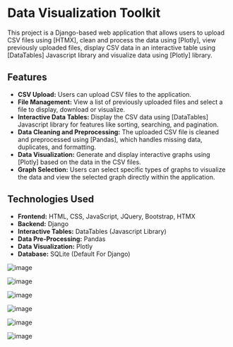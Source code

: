 # Data Visualization Toolkit
This project is a Django-based web application that allows users to upload CSV files using [HTMX], clean and process the data using [Plotly], view previously uploaded files, display CSV data in an interactive table using [DataTables] Javascript library and visualize data using [Plotly] library.

## Features
- **CSV Upload:** Users can upload CSV files to the application.
- **File Management:** View a list of previously uploaded files and select a file to display, download or visualize.
- **Interactive Data Tables:** Display the CSV data using [DataTables] Javascript library for features like sorting, searching, and pagination.
- **Data Cleaning and Preprocessing:** The uploaded CSV file is cleaned and preprocessed using [Pandas], which handles missing data, duplicates, and formatting. 
- **Data Visualization:** Generate and display interactive graphs using [Plotly] based on the data in the CSV files.
- **Graph Selection:** Users can select specific types of graphs to visualize the data and view the selected graph directly within the application.

## Technologies Used
- **Frontend:** HTML, CSS, JavaScript, JQuery, Bootstrap, HTMX
- **Backend:** Django
- **Interactive Tables:** DataTables (Javascript Library)
- **Data Pre-Processing:** Pandas
- **Data Visualization:** Plotly
- **Database:** SQLite (Default For Django)

![image](https://github.com/user-attachments/assets/1eded73c-3c98-4ff3-ae22-e04be61f23a5)

![image](https://github.com/user-attachments/assets/19a5ea8c-5bb2-4fd1-9824-4d0929a7b927)

![image](https://github.com/user-attachments/assets/592498b0-d996-4035-b805-051fcfe5b789)

![image](https://github.com/user-attachments/assets/f7a0e11f-7900-41b4-98b9-1c77f6a55cbe)

![image](https://github.com/user-attachments/assets/c1d58960-3251-45d2-8ed3-57cbd2725336)

![image](https://github.com/user-attachments/assets/13f08507-49d1-4e07-b9ea-d082de1819c1)
